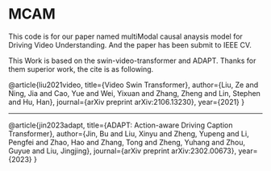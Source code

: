 # MCAM
This code is for our paper named multiModal causal anaysis model for Driving Video Understanding.
And the paper has been submit to IEEE CV.

This Work is based on the swin-video-transformer and ADAPT. Thanks for them superior work, the cite is as following.

@article{liu2021video,
  title={Video Swin Transformer},
  author={Liu, Ze and Ning, Jia and Cao, Yue and Wei, Yixuan and Zhang, Zheng and Lin, Stephen and Hu, Han},
  journal={arXiv preprint arXiv:2106.13230},
  year={2021}
}
_____________________________________
@article{jin2023adapt,
  title={ADAPT: Action-aware Driving Caption Transformer},
  author={Jin, Bu and Liu, Xinyu and Zheng, Yupeng and Li, Pengfei and Zhao, Hao and Zhang, Tong and Zheng, Yuhang and Zhou, Guyue and Liu, Jingjing},
  journal={arXiv preprint arXiv:2302.00673},
  year={2023}
}
